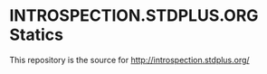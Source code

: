 # INTROSPECTION.STDPLUS.ORG Statics

This repository is the source for http://introspection.stdplus.org/
